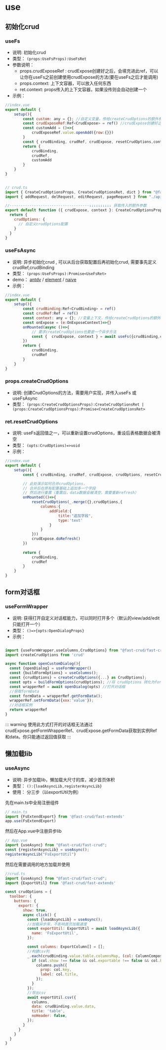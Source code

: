 # use

## 初始化crud

### useFs
* 说明: 初始化crud
* 类型： `(props:UseFsProps):UseFsRet`
* 参数说明：
    * props.crudExposeRef :  crudExpose创建好之后，会填充进此ref，可以让你在useFs之前创建使用crudExpose的方法(要在useFs之后才能调用)
    * props.context: 上下文容器，可以放入任何东西
    * ret.context: props传入的上下文容器，如果没传则会自动创建一个
* 示例：

```js
//index.vue
export default {
    setup(){
        const custom: any = {}; //自定义变量，传给createCrudOptions的额外参数（可以任意命名，任意多个）
        const crudExposeRef:Ref<CrudExpose> = ref() //crudExpose创建好之后，会填充进此ref，可以在useFs之前创建使用crudExpose的方法
        const customAdd = ()=>{
            crudExposeRef.value.openAdd({row:{}})
        }
        const { crudBinding, crudRef, crudExpose, resetCrudOptions,context } = useFs({ createCrudOptions, context: custom, crudExposeRef});
        return {
            crudBinding,
            crudRef,
            customAdd
        }
    }
}
   
```

```js
// crud.ts
import { CreateCrudOptionsProps, CreateCrudOptionsRet, dict } from "@fast-crud/fast-crud";
import { addRequest, delRequest, editRequest, pageRequest } from "./api";

//------------------------------------↓↓↓↓↓↓↓↓↓↓ 获取传入的额外参数
export default function ({ crudExpose, context }: CreateCrudOptionsProps): CreateCrudOptionsRet {
  return {
    crudOptions: {
      // 自定义crudOptions配置
    }
  }
}
```



### useFsAsync
* 说明: 异步初始化crud , 可以从后台获取配置后再初始化crud, 需要事先定义crudRef,crudBinding
* 类型： `(props:UseFsProps):Promise<UseFsRet>`
* demo： [antdv](http://fast-crud.docmirror.cn/antdv/#/crud/advanced/from-backend)  /  [element](http://fast-crud.docmirror.cn/element/#/crud/advanced/from-backend)  /  [naive](http://fast-crud.docmirror.cn/naive/#/crud/advanced/from-backend)
* 示例：

```js
//index.vue
export default {
    setup(){
        const crudBinding:Ref<CrudBinding> = ref()
        const crudRef:Ref = ref()
        const context: any = {}; //变量上下文，传给createCrudOptions的额外参数（可以任意命名，任意多个）
        const onExpose = (e:OnExposeContext)=>{}
        onMounted(async ()=>{
            // 要求createCrudOptions也要是一个异步方法
            const {  crudExpose, context } = await useFs({crudBinding,crudRef, createCrudOptions, context });
        })
        return {
            crudBinding,
            crudRef
        }
    }
}
```

### props.createCrudOptions
* 说明: 创建CrudOptions的方法，需要用户实现，并传入useFs 或 useFsAsync
* 类型： `(props:CreateCrudOptionsProps):CreateCrudOptionsRet |  (props:CreateCrudOptionsProps):Promise<CreateCrudOptionsRet>`

### ret.resetCrudOptions
* 说明: useFs返回值之一，可以重新设置crudOptions，重设后表格数据会被清空
* 类型： `(opts:CrudOptions)=>void`
* 示例：

```js
//index.vue
export default {
    setup(){
        const { crudBinding, crudRef, crudExpose, crudOptions, resetCrudOptions } = useFs({ createCrudOptions });

        // 此处演示如何合并crudOptions，
        // 合并后在原有配置基础上追加多一个字段
        // 然后进行重置（重置后，data数据会被清空，需要重新refresh）
        onMounted(()=>{
            resetCrudOptions(_.merge({},crudOptions,{
                columns:{
                    addField:{
                        title:"追加字段",
                        type:'text'
                    }
                }
            }))
            crudExpose.doRefresh()
        })
        
        return {
            crudBinding,
            crudRef
        }
    }
}
```


## form对话框

### useFormWrapper
* 说明: 获得打开自定义对话框能力，可以同时打开多个（默认的view/add/edit只能打开一个）
* 类型： `()=>{opts:OpenDialogProps}`
* 示例：
```js

import {useFormWrapper,useColumns,CrudOptions} from "@fast-crud/fast-crud";
import createCrudOptions from 'crud'

async function openCustomDialog(){
  const {openDialog} = useFormWrapper()
  const {buildFormOptions} = useColumns();
  const {crudOptions} = createCrudOptions({...} as CrudOptions);
  const opts = buildFormOptions(crudOptions); //将 crudOptions 转化为form表单所需要的options
  const wrapperRef = await openDialog(opts) //打开对话框
  //获取formData
  const formData = wrapperRef.getFormData();
  wrapperRef.setFormData({xxx:'value'});
  //对话框实例
  return wrapperRef
}
```
::: warning
使用此方式打开的对话框无法通过crudExpose.getFormWrapperRef、crudExpose.getFormData获取到实例Ref和data。你只能通过返回值获取
:::


## 懒加载lib

### useAsync

* 说明: 异步加载lib，懒加载大尺寸的库，减少首页体积
* 类型： `():{loadAsyncLib,registerAsyncLib}`
* 使用： 分三步（以exportUtil为例）

先在main.ts中全局注册组件
```js
// main.ts
import {FsExtendExport} from '@fast-crud/fast-extends'
app.use(FsExtendExport)
```

然后在App.vue中注册异步lib
```js
// App.vue
import {useAsync} from "@fast-crud/fast-crud";
const {registerAsyncLib} = useAsync();
registerAsyncLib("FsExportUtil")
```

然后在需要调用的地方加载并使用

```js
//crud.ts
import {useAsync} from "@fast-crud/fast-crud";
import {ExportUtil} from '@fast-crud/fast-extends'

const crudOptions = {
  toolbar: {
    buttons: {
      export: {
        show: true,
        async click() {
          const {loadAsyncLib} = useAsync();
          //加载异步库，不影响首页加载速度
          const exportUtil: ExportUtil = await loadAsyncLib({
            name: 'FsExportUtil',
          });

          const columns: ExportColumn[] = [];
          //构建csv列
          _.each(crudBinding.value.table.columnsMap, (col: ColumnCompositionProps) => {
            if (col.show !== false && col.exportable !== false && col.key !== '_index') {
              columns.push({
                prop: col.key,
                label: col.title,
              });
            }
          });
          //导出csv
          await exportUtil.csv({
            columns,
            data: crudBinding.value.data,
            title: 'table',
            noHeader: false,
          });
        }
      }
    }
  }
}
```

